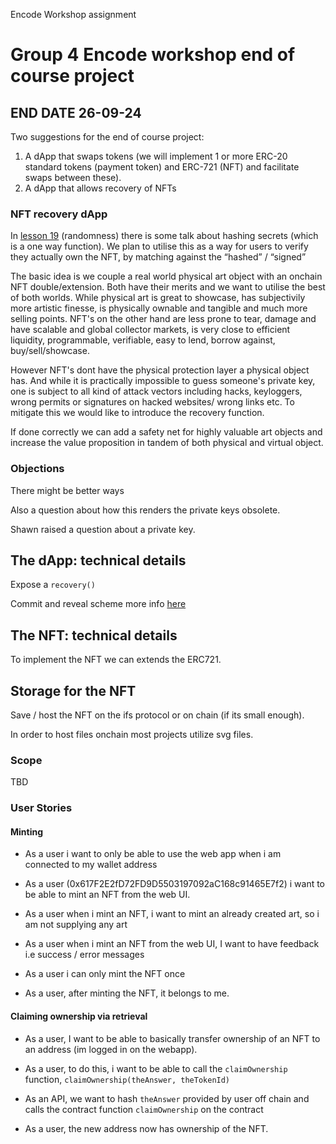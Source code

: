 Encode Workshop assignment

# Group 4 Encode workshop end of course project

## END DATE 26-09-24
Two suggestions for the end of course project:
1. A dApp that swaps tokens (we will implement 1 or more ERC-20 standard tokens (payment token) and ERC-721 (NFT) and facilitate swaps between these).
2. A dApp that allows recovery of NFTs


### NFT recovery dApp

In [lesson 19](https://youtu.be/6trWml_1RJQ) (randomness) there is some talk about hashing secrets (which is a one way function).
We plan to utilise this as a way for users to verify they actually own the NFT, by matching against the “hashed” / “signed”

The basic idea is we couple a real world physical art object  with an onchain NFT double/extension.
Both have their merits and we want to utilise the best of both worlds.
While physical art is great to showcase, has subjectivily more artistic finesse, is physically ownable and tangible and much more selling points. NFT's on the other hand are less prone to tear, damage and have scalable and global collector markets, is very close to efficient liquidity, programmable, verifiable, easy to lend, borrow against, buy/sell/showcase.

However NFT's dont have the physical protection layer a physical object has. And while it is practically impossible to guess someone's private key, one is subject to all kind of attack vectors including hacks, keyloggers, wrong permits or signatures on hacked websites/ wrong links etc. To mitigate this we would like to introduce the recovery function.

If done correctly we can add a safety net for highly valuable art objects and increase the value proposition in tandem of both physical and virtual object.

### Objections

There might be better ways

Also a question about how this renders the private keys obsolete.

Shawn raised a question about a private key.

## The dApp: technical details

Expose a `recovery()` 

Commit and reveal scheme more info [here](https://blog.jarrodwatts.com/understanding-the-commit-reveal-scheme-with-solidity-examples)

## The NFT: technical details

To implement the NFT we can extends the ERC721.

## Storage for the NFT

Save / host the NFT  on the ifs protocol or on chain (if its small enough).

In order to host files onchain most projects utilize svg files.


### Scope

TBD


### User Stories

#### Minting

- As a user i want to only be able to use the web app when i am connected to my wallet address

- As a user (0x617F2E2fD72FD9D5503197092aC168c91465E7f2) i want to be able to mint an NFT from the web UI.


- As a user when i mint an NFT, i want to mint an already created art, so i am not supplying any art


- As a user when i mint an NFT from the web UI, I want to have  feedback i.e success / error messages

- As a user i can only mint the NFT once

- As a user, after minting the NFT, it belongs to me.

#### Claiming ownership via retrieval

- As a user, I want to be able to basically transfer ownership of an NFT to an address (im logged in on the webapp).

- As a user, to do this, i want to be able to call the `claimOwnership` function, `claimOwnership(theAnswer, theTokenId)`

- As an API, we want to hash `theAnswer` provided by user off chain and calls the contract function `claimOwnership` on the contract

- As a user, the new address now has ownership of the NFT.

